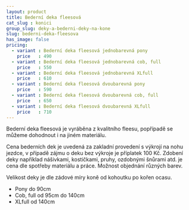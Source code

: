 ```yaml
---
layout: product
title: Bederní deka fleesová
cat_slug : konici
group_slug: deky-a-bederni-deky-na-kone
slug: bederni-deka-fleesova
has_image: false
pricing:
  - variant : Bederní deka fleesová jednobarevná pony
    price   : 490
  - variant : Bederní deka fleesová jednobarevná cob, full
    price   : 550
  - variant : Bederní deka fleesová jednobarevná XLfull
    price   : 610
  - variant : Bederní deka fleesová dvoubarevná pony
    price   : 590
  - variant : Bederní deka fleesová dvoubarevná cob, full
    price   : 650
  - variant : Bederní deka fleesová dvoubarevná XLfull
    price   : 710
---
```


Bederní deka fleesová je vyráběna z kvalitního fleesu, popřípadě se můžeme dohodnout i na jiném materiálu.

Cena bederních dek je uvedená za zakladní provedení s výkrojí na nohu jezdce, v případě zájmu o deku bez výkroje je příplatek 100&nbsp;Kč. 
Zdobení deky například nášivkami, kostičkami, pruhy, ozdobnými šnůrami atd. je cena dle spotřeby materiálu a práce.
Možnost objednání různých barev.

Velikost deky je dle zádové míry koně od kohoutku po kořen ocasu.

 - Pony do 90cm
 - Cob, full od 95cm do 140cm
 - XLfull od 140cm

